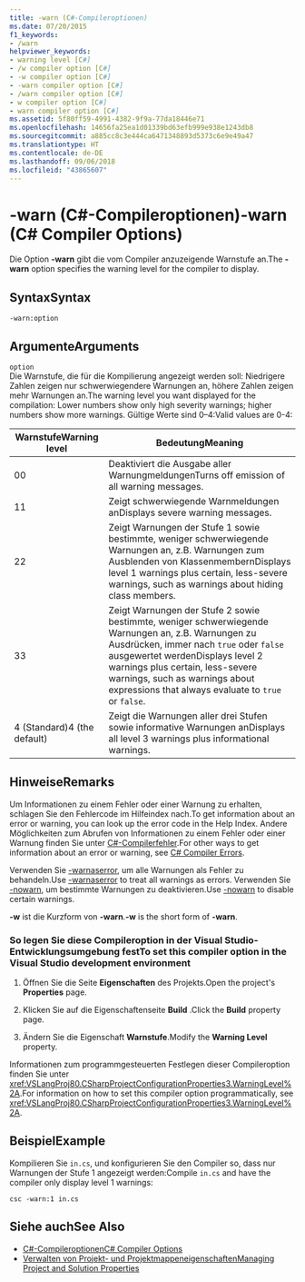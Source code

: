 ```yaml
---
title: -warn (C#-Compileroptionen)
ms.date: 07/20/2015
f1_keywords:
- /warn
helpviewer_keywords:
- warning level [C#]
- /w compiler option [C#]
- -w compiler option [C#]
- -warn compiler option [C#]
- /warn compiler option [C#]
- w compiler option [C#]
- warn compiler option [C#]
ms.assetid: 5f80ff59-4991-4382-9f9a-77da18446e71
ms.openlocfilehash: 14656fa25ea1d01339bd63efb999e938e1243db8
ms.sourcegitcommit: a885cc8c3e444ca6471348893d5373c6e9e49a47
ms.translationtype: HT
ms.contentlocale: de-DE
ms.lasthandoff: 09/06/2018
ms.locfileid: "43865607"
---
```

# <a name="-warn-c-compiler-options"></a><span data-ttu-id="799ed-102">-warn (C#-Compileroptionen)</span><span class="sxs-lookup"><span data-stu-id="799ed-102">-warn (C# Compiler Options)</span></span>
<span data-ttu-id="799ed-103">Die Option **-warn** gibt die vom Compiler anzuzeigende Warnstufe an.</span><span class="sxs-lookup"><span data-stu-id="799ed-103">The **-warn** option specifies the warning level for the compiler to display.</span></span>  
  
## <a name="syntax"></a><span data-ttu-id="799ed-104">Syntax</span><span class="sxs-lookup"><span data-stu-id="799ed-104">Syntax</span></span>  
  
```console  
-warn:option  
```  
  
## <a name="arguments"></a><span data-ttu-id="799ed-105">Argumente</span><span class="sxs-lookup"><span data-stu-id="799ed-105">Arguments</span></span>  
 `option`  
 <span data-ttu-id="799ed-106">Die Warnstufe, die für die Kompilierung angezeigt werden soll: Niedrigere Zahlen zeigen nur schwerwiegendere Warnungen an, höhere Zahlen zeigen mehr Warnungen an.</span><span class="sxs-lookup"><span data-stu-id="799ed-106">The warning level you want displayed for the compilation: Lower numbers show only high severity warnings; higher numbers show more warnings.</span></span> <span data-ttu-id="799ed-107">Gültige Werte sind 0–4:</span><span class="sxs-lookup"><span data-stu-id="799ed-107">Valid values are 0-4:</span></span>  
  
|<span data-ttu-id="799ed-108">Warnstufe</span><span class="sxs-lookup"><span data-stu-id="799ed-108">Warning level</span></span>|<span data-ttu-id="799ed-109">Bedeutung</span><span class="sxs-lookup"><span data-stu-id="799ed-109">Meaning</span></span>|  
|-------------------|-------------|  
|<span data-ttu-id="799ed-110">0</span><span class="sxs-lookup"><span data-stu-id="799ed-110">0</span></span>|<span data-ttu-id="799ed-111">Deaktiviert die Ausgabe aller Warnungmeldungen</span><span class="sxs-lookup"><span data-stu-id="799ed-111">Turns off emission of all warning messages.</span></span>|  
|<span data-ttu-id="799ed-112">1</span><span class="sxs-lookup"><span data-stu-id="799ed-112">1</span></span>|<span data-ttu-id="799ed-113">Zeigt schwerwiegende Warnmeldungen an</span><span class="sxs-lookup"><span data-stu-id="799ed-113">Displays severe warning messages.</span></span>|  
|<span data-ttu-id="799ed-114">2</span><span class="sxs-lookup"><span data-stu-id="799ed-114">2</span></span>|<span data-ttu-id="799ed-115">Zeigt Warnungen der Stufe 1 sowie bestimmte, weniger schwerwiegende Warnungen an, z.B. Warnungen zum Ausblenden von Klassenmembern</span><span class="sxs-lookup"><span data-stu-id="799ed-115">Displays level 1 warnings plus certain, less-severe warnings, such as warnings about hiding class members.</span></span>|  
|<span data-ttu-id="799ed-116">3</span><span class="sxs-lookup"><span data-stu-id="799ed-116">3</span></span>|<span data-ttu-id="799ed-117">Zeigt Warnungen der Stufe 2 sowie bestimmte, weniger schwerwiegende Warnungen an, z.B. Warnungen zu Ausdrücken, immer nach `true` oder `false` ausgewertet werden</span><span class="sxs-lookup"><span data-stu-id="799ed-117">Displays level 2 warnings plus certain, less-severe warnings, such as warnings about expressions that always evaluate to `true` or `false`.</span></span>|  
|<span data-ttu-id="799ed-118">4 (Standard)</span><span class="sxs-lookup"><span data-stu-id="799ed-118">4 (the default)</span></span>|<span data-ttu-id="799ed-119">Zeigt die Warnungen aller drei Stufen sowie informative Warnungen an</span><span class="sxs-lookup"><span data-stu-id="799ed-119">Displays all level 3 warnings plus informational warnings.</span></span>|  
  
## <a name="remarks"></a><span data-ttu-id="799ed-120">Hinweise</span><span class="sxs-lookup"><span data-stu-id="799ed-120">Remarks</span></span>  
 <span data-ttu-id="799ed-121">Um Informationen zu einem Fehler oder einer Warnung zu erhalten, schlagen Sie den Fehlercode im Hilfeindex nach.</span><span class="sxs-lookup"><span data-stu-id="799ed-121">To get information about an error or warning, you can look up the error code in the Help Index.</span></span> <span data-ttu-id="799ed-122">Andere Möglichkeiten zum Abrufen von Informationen zu einem Fehler oder einer Warnung finden Sie unter [C#-Compilerfehler](../../../csharp/language-reference/compiler-messages/index.md).</span><span class="sxs-lookup"><span data-stu-id="799ed-122">For other ways to get information about an error or warning, see [C# Compiler Errors](../../../csharp/language-reference/compiler-messages/index.md).</span></span>  
  
 <span data-ttu-id="799ed-123">Verwenden Sie [-warnaserror](../../../csharp/language-reference/compiler-options/warnaserror-compiler-option.md), um alle Warnungen als Fehler zu behandeln.</span><span class="sxs-lookup"><span data-stu-id="799ed-123">Use [-warnaserror](../../../csharp/language-reference/compiler-options/warnaserror-compiler-option.md) to treat all warnings as errors.</span></span> <span data-ttu-id="799ed-124">Verwenden Sie [-nowarn](../../../csharp/language-reference/compiler-options/nowarn-compiler-option.md), um bestimmte Warnungen zu deaktivieren.</span><span class="sxs-lookup"><span data-stu-id="799ed-124">Use [-nowarn](../../../csharp/language-reference/compiler-options/nowarn-compiler-option.md) to disable certain warnings.</span></span>  
  
 <span data-ttu-id="799ed-125">**-w** ist die Kurzform von **-warn**.</span><span class="sxs-lookup"><span data-stu-id="799ed-125">**-w** is the short form of **-warn**.</span></span>  
  
### <a name="to-set-this-compiler-option-in-the-visual-studio-development-environment"></a><span data-ttu-id="799ed-126">So legen Sie diese Compileroption in der Visual Studio-Entwicklungsumgebung fest</span><span class="sxs-lookup"><span data-stu-id="799ed-126">To set this compiler option in the Visual Studio development environment</span></span>  
  
1.  <span data-ttu-id="799ed-127">Öffnen Sie die Seite **Eigenschaften** des Projekts.</span><span class="sxs-lookup"><span data-stu-id="799ed-127">Open the project's **Properties** page.</span></span>  
  
2.  <span data-ttu-id="799ed-128">Klicken Sie auf die Eigenschaftenseite **Build** .</span><span class="sxs-lookup"><span data-stu-id="799ed-128">Click the **Build** property page.</span></span>  
  
3.  <span data-ttu-id="799ed-129">Ändern Sie die Eigenschaft **Warnstufe**.</span><span class="sxs-lookup"><span data-stu-id="799ed-129">Modify the **Warning Level** property.</span></span>  
  
 <span data-ttu-id="799ed-130">Informationen zum programmgesteuerten Festlegen dieser Compileroption finden Sie unter <xref:VSLangProj80.CSharpProjectConfigurationProperties3.WarningLevel%2A>.</span><span class="sxs-lookup"><span data-stu-id="799ed-130">For information on how to set this compiler option programmatically, see <xref:VSLangProj80.CSharpProjectConfigurationProperties3.WarningLevel%2A>.</span></span>  
  
## <a name="example"></a><span data-ttu-id="799ed-131">Beispiel</span><span class="sxs-lookup"><span data-stu-id="799ed-131">Example</span></span>  
 <span data-ttu-id="799ed-132">Kompilieren Sie `in.cs`, und konfigurieren Sie den Compiler so, dass nur Warnungen der Stufe 1 angezeigt werden:</span><span class="sxs-lookup"><span data-stu-id="799ed-132">Compile `in.cs` and have the compiler only display level 1 warnings:</span></span>  
  
```console  
csc -warn:1 in.cs  
```  
  
## <a name="see-also"></a><span data-ttu-id="799ed-133">Siehe auch</span><span class="sxs-lookup"><span data-stu-id="799ed-133">See Also</span></span>  

- [<span data-ttu-id="799ed-134">C#-Compileroptionen</span><span class="sxs-lookup"><span data-stu-id="799ed-134">C# Compiler Options</span></span>](../../../csharp/language-reference/compiler-options/index.md)  
- [<span data-ttu-id="799ed-135">Verwalten von Projekt- und Projektmappeneigenschaften</span><span class="sxs-lookup"><span data-stu-id="799ed-135">Managing Project and Solution Properties</span></span>](/visualstudio/ide/managing-project-and-solution-properties)
